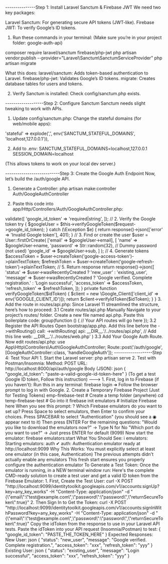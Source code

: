 ---------------Step 1: Install Laravel Sanctum & Firebase JWT
We need two key packages:

Laravel Sanctum: For generating secure API tokens (JWT-like).
Firebase JWT: To verify Google’s ID tokens.

1. Run these commands in your terminal:
(Make sure you’re in your project folder: google-auth-api)

composer require laravel/sanctum firebase/php-jwt
php artisan vendor:publish --provider="Laravel\Sanctum\SanctumServiceProvider"
php artisan migrate

What this does:
laravel/sanctum: Adds token-based authentication to Laravel.
firebase/php-jwt: Validates Google’s ID tokens.
migrate: Creates database tables for users and tokens.

2. Verify Sanctum is installed:
Check config/sanctum.php exists.

-------------------Step 2: Configure Sanctum
Sanctum needs slight tweaking to work with APIs.

1. Update config/sanctum.php:
Change the stateful domains (for web/mobile apps):

'stateful' => explode(',', env('SANCTUM_STATEFUL_DOMAINS', 'localhost,127.0.0.1')),

2. Add to .env:
SANCTUM_STATEFUL_DOMAINS=localhost,127.0.0.1
SESSION_DOMAIN=localhost

(This allows tokens to work on your local dev server.)

---------------------------Step 3: Create the Google Auth Endpoint
Now, let’s build the /auth/google API.

1. Generate a Controller:
php artisan make:controller Auth/GoogleAuthController

2. Paste this code into app/Http/Controllers/Auth/GoogleAuthController.php:
<?php

namespace App\Http\Controllers\Auth;

use App\Http\Controllers\Controller;
use Illuminate\Http\Request;
use App\Models\User;
use Firebase\JWT\JWT;
use Firebase\JWT\Key;
use Illuminate\Support\Str;

class GoogleAuthController extends Controller
{
    public function handleGoogleAuth(Request $request)
    {
        // 1. Validate the Google ID token exists
        $request->validate([
            'google_id_token' => 'required|string',
        ]);

        // 2. Verify the Google token
        try {
            $googleUser = $this->verifyGoogleToken($request->google_id_token);
        } catch (\Exception $e) {
            return response()->json(['error' => 'Invalid Google token'], 401);
        }

        // 3. Find or create the user
        $user = User::firstOrCreate(
            ['email' => $googleUser->email],
            [
                'name' => $googleUser->name,
                'password' => Str::random(32), // Dummy password (not used)
                'google_id' => $googleUser->sub,
            ]
        );

        // 4. Generate tokens
        $accessToken = $user->createToken('google-access-token')->plainTextToken;
        $refreshToken = $user->createToken('google-refresh-token')->plainTextToken;

        // 5. Return response
        return response()->json([
            'status' => $user->wasRecentlyCreated ? 'new_user' : 'existing_user',
            'message' => $user->wasRecentlyCreated 
                ? 'Google verified. Complete registration.' 
                : 'Login successful',
            'access_token' => $accessToken,
            'refresh_token' => $refreshToken,
        ]);
    }

    private function verifyGoogleToken($idToken)
    {
        $client = new \Google_Client(['client_id' => env('GOOGLE_CLIENT_ID')]);
        return $client->verifyIdToken($idToken);
    }
}
   
3. Add the route in routes/api.php:
Since Laravel 11 streamlined the structure, here’s how to proceed:

3.1 Create routes/api.php Manually
Navigate to your project’s routes/ folder. Create a new file named api.php. Paste this boilerplate code:

<?php

use Illuminate\Support\Facades\Route;

Route::prefix('api')->group(function () {
    // Your API routes will go here
});

3.2 Register the API Routes
Open bootstrap/app.php.

Add this line before the ->withRouting() call:

->withRouting(
    api: __DIR__.'/../routes/api.php', // Add this line
    web: __DIR__.'/../routes/web.php'
)

3.3 Add Your Google Auth Route. Now edit routes/api.php:

use App\Http\Controllers\Auth\GoogleAuthController;

Route::post('/auth/google', [GoogleAuthController::class, 'handleGoogleAuth']);

-------------------Step 4: Test Your API
1. Start the Laravel server:
php artisan serve
2. Test with Postman/Insomnia:
Method: POST
URL: http://localhost:8000/api/auth/google
Body (JSON):

json
{
  "google_id_token": "paste-a-valid-google-id-token-here"
}
(To get a test Google ID token, Follow this instruction)
--->
1. First, log in to Firebase (if you haven't):
Run this in any terminal:

firebase login

➔ Follow the browser prompt to log in with Google.
2. Create a Temporary Firebase Project (Just for Testing Tokens)

emp-firebase-test  # Create a temp folder (anywhere)
cd temp-firebase-test    # Go into it
firebase init emulators   # Initialize Firebase here

When you see this prompt:

? Which Firebase emulators do you want to set up? Press Space to select emulators, then Enter to confirm your choices.
Press SPACEBAR to select "Authentication" (you should see a ◉ appear next to it)
Then press ENTER

For the remaining questions:

"Would you like to download the emulators now?" → Type N for No
"Which port do you want to use?" → Just press ENTER for default (9099)

Now start the emulator:

firebase emulators:start

What You Should See:

i  emulators: Starting emulators: auth
✔  auth: Authentication emulator ready at http://localhost:9099

Why This Works:
You must explicitly select at least one emulator (in this case, Authentication)
The previous attempts didn't actually enable any emulators
This fresh start ensures you properly configure the authentication emulator

To Generate a Test Token:
Once the emulator is running, in a NEW terminal window run:

Here's the complete CMD-ready solution to create a test user and get a valid ID token from the Firebase Emulator:

1. First, Create the Test User:
curl -X POST "http://localhost:9099/identitytoolkit.googleapis.com/v1/accounts:signUp?key=any_key_works" -H "Content-Type: application/json" -d "{\"email\":\"test@example.com\",\"password\":\"password\",\"returnSecureToken\":true}"
2. Then Sign In to Get the Token:
curl -X POST "http://localhost:9099/identitytoolkit.googleapis.com/v1/accounts:signInWithPassword?key=any_key_works" -H "Content-Type: application/json" -d "{\"email\":\"test@example.com\",\"password\":\"password\",\"returnSecureToken\":true}"

Copy the idToken from the response to use in your Laravel API tests.
Paste the idToken into your API request (Insomnia/Postman) to test:

{
  "google_id_token": "PASTE_THE_TOKEN_HERE"
}


Expected Responses:
New User:

json
{
  "status": "new_user",
  "message": "Google verified. Complete registration.",
  "access_token": "xxx",
  "refresh_token": "yyy"
}
Existing User:

json
{
  "status": "existing_user",
  "message": "Login successful",
  "access_token": "xxx",
  "refresh_token": "yyy"
}
